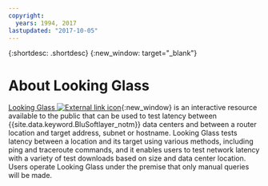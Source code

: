 ```yaml
---
copyright:
  years: 1994, 2017
lastupdated: "2017-10-05"
---
```


{:shortdesc: .shortdesc}
{:new_window: target="_blank"}

# About Looking Glass

[Looking Glass ![External link icon](../../icons/launch-glyph.svg "External link icon")](http://lg.softlayer.com/){:new_window} is an interactive resource available to the public that can be used to test latency between {{site.data.keyword.BluSoftlayer_notm}} data centers and between a router location and target address, subnet or hostname. Looking Glass tests latency between a location and its target using various methods, including ping and traceroute commands, and it enables users to test network latency with a variety of test downloads based on size and data center location. Users operate Looking Glass under the premise that only manual queries will be made.
